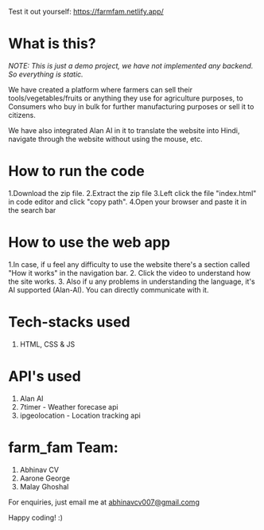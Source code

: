 Test it out yourself: https://farmfam.netlify.app/

# What is this?
*NOTE: This is just a demo project, we have not implemented any backend. So everything is static.*

We have created a platform where farmers can sell their tools/vegetables/fruits or anything they use for agriculture purposes, to Consumers who buy in bulk for further manufacturing purposes or sell it to citizens.

We have also integrated Alan AI in it to translate the website into Hindi, navigate through the website without using the mouse, etc. 

# How to run the code
1.Download the zip file.
2.Extract the zip file
3.Left click the file "index.html" in code editor and click "copy path".
4.Open your browser and paste it in the search bar

# How to use the web app
1.In case, if u feel any difficulty to use the website there's a section called "How it works" in the navigation bar.
2. Click the video to understand how the site works.
3. Also if u any problems in understanding the language, it's AI supported (Alan-AI). You can directly communicate with it.

# Tech-stacks used
1. HTML, CSS & JS

# API's used
1. Alan AI
2. 7timer - Weather forecase api
3. ipgeolocation - Location tracking api


# farm_fam Team:
1. Abhinav CV
2. Aarone George
3. Malay Ghoshal


For enquiries, just email me at abhinavcv007@gmail.comg

Happy coding! :)
